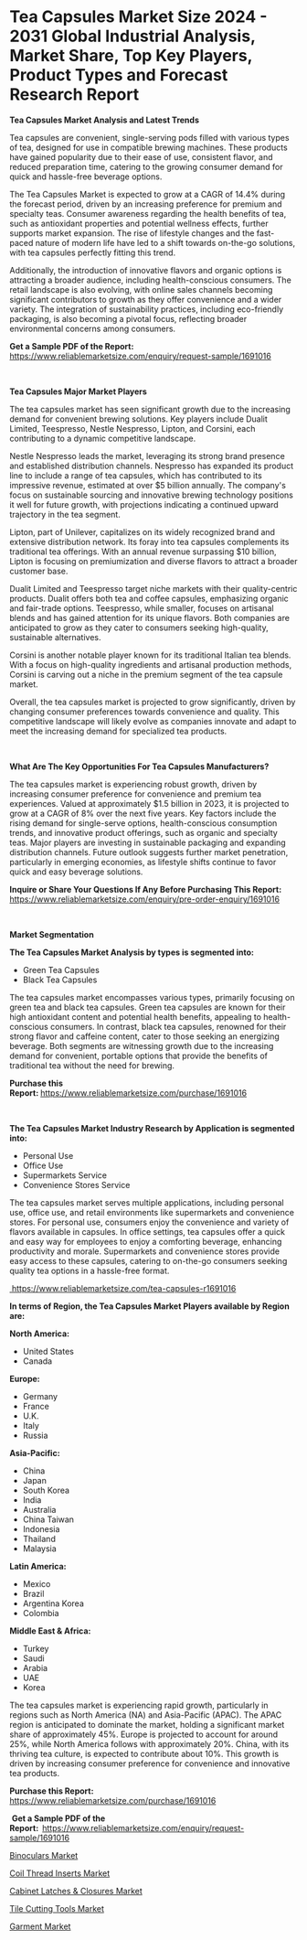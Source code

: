 <p><h1>Tea Capsules Market Size 2024 - 2031 Global Industrial Analysis, Market Share, Top Key Players, Product Types and Forecast Research Report</h1></p><p><strong>Tea Capsules Market Analysis and Latest Trends</strong></p>
<p><p>Tea capsules are convenient, single-serving pods filled with various types of tea, designed for use in compatible brewing machines. These products have gained popularity due to their ease of use, consistent flavor, and reduced preparation time, catering to the growing consumer demand for quick and hassle-free beverage options.</p><p>The Tea Capsules Market is expected to grow at a CAGR of 14.4% during the forecast period, driven by an increasing preference for premium and specialty teas. Consumer awareness regarding the health benefits of tea, such as antioxidant properties and potential wellness effects, further supports market expansion. The rise of lifestyle changes and the fast-paced nature of modern life have led to a shift towards on-the-go solutions, with tea capsules perfectly fitting this trend.</p><p>Additionally, the introduction of innovative flavors and organic options is attracting a broader audience, including health-conscious consumers. The retail landscape is also evolving, with online sales channels becoming significant contributors to growth as they offer convenience and a wider variety. The integration of sustainability practices, including eco-friendly packaging, is also becoming a pivotal focus, reflecting broader environmental concerns among consumers.</p></p>
<p><strong>Get a Sample PDF of the Report:&nbsp;</strong> <a href="https://www.reliablemarketsize.com/enquiry/request-sample/1691016?utm_campaign=1506&utm_medium=2&utm_source=Github&utm_content=ia&utm_term=17102024&utm_id=tea-capsules">https://www.reliablemarketsize.com/enquiry/request-sample/1691016</a></p>
<p>&nbsp;</p>
<p><strong>Tea Capsules Major Market Players</strong></p>
<p><p>The tea capsules market has seen significant growth due to the increasing demand for convenient brewing solutions. Key players include Dualit Limited, Teespresso, Nestle Nespresso, Lipton, and Corsini, each contributing to a dynamic competitive landscape.</p><p>Nestle Nespresso leads the market, leveraging its strong brand presence and established distribution channels. Nespresso has expanded its product line to include a range of tea capsules, which has contributed to its impressive revenue, estimated at over $5 billion annually. The company's focus on sustainable sourcing and innovative brewing technology positions it well for future growth, with projections indicating a continued upward trajectory in the tea segment.</p><p>Lipton, part of Unilever, capitalizes on its widely recognized brand and extensive distribution network. Its foray into tea capsules complements its traditional tea offerings. With an annual revenue surpassing $10 billion, Lipton is focusing on premiumization and diverse flavors to attract a broader customer base.</p><p>Dualit Limited and Teespresso target niche markets with their quality-centric products. Dualit offers both tea and coffee capsules, emphasizing organic and fair-trade options. Teespresso, while smaller, focuses on artisanal blends and has gained attention for its unique flavors. Both companies are anticipated to grow as they cater to consumers seeking high-quality, sustainable alternatives.</p><p>Corsini is another notable player known for its traditional Italian tea blends. With a focus on high-quality ingredients and artisanal production methods, Corsini is carving out a niche in the premium segment of the tea capsule market.</p><p>Overall, the tea capsules market is projected to grow significantly, driven by changing consumer preferences towards convenience and quality. This competitive landscape will likely evolve as companies innovate and adapt to meet the increasing demand for specialized tea products.</p></p>
<p>&nbsp;</p>
<p><strong>What Are The Key Opportunities For Tea Capsules Manufacturers?</strong></p>
<p><p>The tea capsules market is experiencing robust growth, driven by increasing consumer preference for convenience and premium tea experiences. Valued at approximately $1.5 billion in 2023, it is projected to grow at a CAGR of 8% over the next five years. Key factors include the rising demand for single-serve options, health-conscious consumption trends, and innovative product offerings, such as organic and specialty teas. Major players are investing in sustainable packaging and expanding distribution channels. Future outlook suggests further market penetration, particularly in emerging economies, as lifestyle shifts continue to favor quick and easy beverage solutions.</p></p>
<p><strong>Inquire or Share Your Questions If Any Before Purchasing This Report:</strong> <a href="https://www.reliablemarketsize.com/enquiry/pre-order-enquiry/1691016?utm_campaign=1506&utm_medium=2&utm_source=Github&utm_content=ia&utm_term=17102024&utm_id=tea-capsules">https://www.reliablemarketsize.com/enquiry/pre-order-enquiry/1691016</a></p>
<p>&nbsp;</p>
<p><strong>Market Segmentation</strong></p>
<p><strong>The Tea Capsules Market Analysis by types is segmented into:</strong></p>
<p><ul><li>Green Tea Capsules</li><li>Black Tea Capsules</li></ul></p>
<p><p>The tea capsules market encompasses various types, primarily focusing on green tea and black tea capsules. Green tea capsules are known for their high antioxidant content and potential health benefits, appealing to health-conscious consumers. In contrast, black tea capsules, renowned for their strong flavor and caffeine content, cater to those seeking an energizing beverage. Both segments are witnessing growth due to the increasing demand for convenient, portable options that provide the benefits of traditional tea without the need for brewing.</p></p>
<p><strong>Purchase this Report:&nbsp;</strong><a href="https://www.reliablemarketsize.com/purchase/1691016?utm_campaign=1506&utm_medium=2&utm_source=Github&utm_content=ia&utm_term=17102024&utm_id=tea-capsules">https://www.reliablemarketsize.com/purchase/1691016</a></p>
<p>&nbsp;</p>
<p><strong>The Tea Capsules Market Industry Research by Application is segmented into:</strong></p>
<p><ul><li>Personal Use</li><li>Office Use</li><li>Supermarkets Service</li><li>Convenience Stores Service</li></ul></p>
<p><p>The tea capsules market serves multiple applications, including personal use, office use, and retail environments like supermarkets and convenience stores. For personal use, consumers enjoy the convenience and variety of flavors available in capsules. In office settings, tea capsules offer a quick and easy way for employees to enjoy a comforting beverage, enhancing productivity and morale. Supermarkets and convenience stores provide easy access to these capsules, catering to on-the-go consumers seeking quality tea options in a hassle-free format.</p></p>
<p><a href="https://www.reliablemarketsize.com/tea-capsules-r1691016?utm_campaign=1506&utm_medium=2&utm_source=Github&utm_content=ia&utm_term=17102024&utm_id=tea-capsules">&nbsp;https://www.reliablemarketsize.com/tea-capsules-r1691016</a></p>
<p><strong>In terms of Region, the Tea Capsules Market Players available by Region are:</strong></p>
<p>
    <p> <strong> North America: </strong>
        <ul>
            <li>United States</li>
            <li>Canada</li>
        </ul>
        </p> 
    <p> <strong> Europe: </strong>
        <ul>
            <li>Germany</li>
            <li>France</li>
            <li>U.K.</li>
            <li>Italy</li>
            <li>Russia</li>
        </ul>
        </p> 
    <p> <strong> Asia-Pacific: </strong>
        <ul>
            <li>China</li>
            <li>Japan</li>
            <li>South Korea</li>
            <li>India</li>
            <li>Australia</li>
            <li>China Taiwan</li>
            <li>Indonesia</li>
            <li>Thailand</li>
            <li>Malaysia</li>
        </ul>
        </p> 
    <p> <strong> Latin America: </strong>
        <ul>
            <li>Mexico</li>
            <li>Brazil</li>
            <li>Argentina Korea</li>
            <li>Colombia</li>
        </ul>
        </p> 
    <p> <strong> Middle East & Africa: </strong>
        <ul>
            <li>Turkey</li>
            <li>Saudi</li>
            <li>Arabia</li>
            <li>UAE</li>
            <li>Korea</li>
        </ul>
    </p>
    </p>
<p><p>The tea capsules market is experiencing rapid growth, particularly in regions such as North America (NA) and Asia-Pacific (APAC). The APAC region is anticipated to dominate the market, holding a significant market share of approximately 45%. Europe is projected to account for around 25%, while North America follows with approximately 20%. China, with its thriving tea culture, is expected to contribute about 10%. This growth is driven by increasing consumer preference for convenience and innovative tea products.</p></p>
<p><strong>Purchase this Report: </strong><a href="https://www.reliablemarketsize.com/purchase/1691016?utm_campaign=1506&utm_medium=2&utm_source=Github&utm_content=ia&utm_term=17102024&utm_id=tea-capsules">https://www.reliablemarketsize.com/purchase/1691016</a></p>
<p>&nbsp;<strong>Get a Sample PDF of the Report:&nbsp;&nbsp;</strong><a href="https://www.reliablemarketsize.com/enquiry/request-sample/1691016?utm_campaign=1506&utm_medium=2&utm_source=Github&utm_content=ia&utm_term=17102024&utm_id=tea-capsules">https://www.reliablemarketsize.com/enquiry/request-sample/1691016</a></p>
<p><strong></strong></p>
<p><p><a href="https://www.linkedin.com/pulse/binoculars-market-share-analysis-growth-trends-forecasts-ifoaf?utm_campaign=1506&utm_medium=2&utm_source=Github&utm_content=ia&utm_term=17102024&utm_id=tea-capsules">Binoculars Market</a></p><p><a href="https://issuu.com/reportprime-2/docs/coil-thread-inserts-market-size-203_4542027db8d030?utm_campaign=1506&utm_medium=2&utm_source=Github&utm_content=ia&utm_term=17102024&utm_id=tea-capsules">Coil Thread Inserts Market</a></p><p><a href="https://github.com/doracurlis0cc/Market-Research-Report-List-1/blob/main/cabinet-latches-closures-market.md?utm_campaign=1506&utm_medium=2&utm_source=Github&utm_content=ia&utm_term=17102024&utm_id=tea-capsules">Cabinet Latches & Closures Market</a></p><p><a href="https://issuu.com/reportprime-2/docs/tile-cutting-tools-market-size-2030_a057fd0c7f3fbe?utm_campaign=1506&utm_medium=2&utm_source=Github&utm_content=ia&utm_term=17102024&utm_id=tea-capsules">Tile Cutting Tools Market</a></p><p><a href="https://www.linkedin.com/pulse/garment-market-size-share-trends-analysis-report-end-use-blouses-fqcwf?utm_campaign=1506&utm_medium=2&utm_source=Github&utm_content=ia&utm_term=17102024&utm_id=tea-capsules">Garment Market</a></p></p>